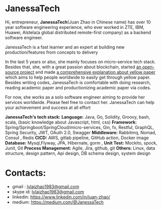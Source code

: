 # JanessaTech

Hi, entrepreneur,
**JanessaTech**(Juan Zhao in Chinese name) has over 10 year software engineering experience, who ever worked in ZTE, IBM, Huawei, Alstela(a global distributed remote-first company) as a backend software engineer.

JanessaTech is a fast learner and an expert at building new production/features from concepts to delivery

In the last 5 years or also, she mainly focuses on micro-service tech stack. Besides that, she, with a great passion about blockchain, started [an open-source project](https://github.com/hi-supergirl/mytwitter) and made [a comprehensive explanation about yellow paper](https://drive.google.com/file/d/1pUqBUUE4f-biyxiKqXWDjjLmK28HQGo8/view?usp=drive_link) which aims to help people worldwide to easily get through yellow paper. Besides writing codes, JanessaTech is comfortable with doing research, reading academic paper and productionizing academic paper via codes. 

For now, she works as a solo software engineer aiming to provide her services worldwide. Please feel free to contact her. JanessaTech can help your achievement and success at all effort

**JanessaTech's tech stack:**
**Language:** Java, Go, Solidity, Groovy, bash, scala, (basic knowledge about Javascript, html, css)
**Framework:** Spring/Springboot/SpringCloud/micro-services, Gin, fx, Restful, GraphQL, Spring Security, JWT, OAuth 2.0, Swagger
**Middleware:** Rabbitmq, Nomad, Consul , Redis
**CICD:** AWS, gitlab pipeline, GitHub action, Docker image
**Database:** Mysql,Flyway, JPA, Hibernate, gorm , 
**Unit Test:** Mockito, spock, Junit, Git
**Process Management:** Agile, Jira, github, git
**Others:** Linux, data structure, design pattern, Api design, DB schema design, system design

# Contacts: 
- gmail : lvlajzhao1983@gmail.com
- skype id: lvlajzhao1983@gmail.com
- linkedin: https://www.linkedin.com/in/juan-zhao/
- medium: https://medium.com/@JanessaTech

